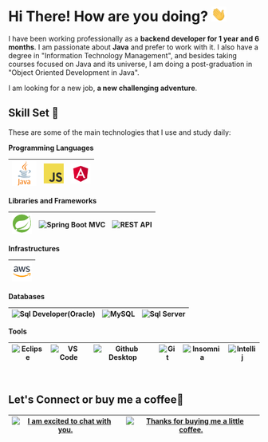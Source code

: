 
<h1>Hi There! How are you doing? <img  src="https://raw.githubusercontent.com/ABSphreak/ABSphreak/master/gifs/Hi.gif" width="30px"></h1>

I have been working professionally as a **backend developer for 1 year and 6 months**. I am passionate about **Java** and prefer to work with it. I also have a degree in "Information Technology Management", and besides taking courses focused on Java and its universe, I am doing a post-graduation in "Object Oriented Development in Java".  

I am looking for a new job, **a new challenging adventure**.

## Skill Set :muscle:

These are some of the main technologies that I use and study daily:


**Programming Languages**

<img title="Java 8,11,17" alt="Java 8,11,17" width="50px" src="https://raw.githubusercontent.com/github/explore/master/topics/java/java.png" />|<img alt="JS" title="JavaScript" width="40px" src="https://raw.githubusercontent.com/github/explore/master/topics/javascript/javascript.png">|<img alt="Angular 13" title="Angular 13" width="40px" src="https://raw.githubusercontent.com/github/explore/master/topics/angular/angular.png">
|--|--|--|

**Libraries and Frameworks**

<img alt="Spring" title="Spring" width="40px" src="https://raw.githubusercontent.com/github/explore/master/topics/spring/spring.png">|<img alt="Spring Boot MVC" title="Spring Boot MVC" width="40px" src="https://devkico.itexto.com.br/wp-content/uploads/2014/08/spring-boot-project-logo.png">|<img alt="REST API" title="REST API" width="40px" src="https://restfulapi.net/wp-content/uploads/rest.png">
|--|--|--|

**Infrastructures**

<img title="AWS" alt="AWS" width="40px" src="https://raw.githubusercontent.com/github/explore/main/topics/aws/aws.png">|
|--|

**Databases**

<img title="Sql Developer(Oracle)" alt="Sql Developer(Oracle)" width="30px" src="https://upload.wikimedia.org/wikipedia/fr/thumb/6/68/Oracle_SQL_Developer_logo.svg/640px-Oracle_SQL_Developer_logo.svg.png">|<img title="MySQL" alt="MySQL" width="40px" src="https://user-images.githubusercontent.com/11978772/40430854-46e62868-5e63-11e8-9fac-920ee4ef5237.png">|<img title="Sql Server" alt="Sql Server" width="50px" src="https://img.icons8.com/color/480/microsoft-sql-server.png"> <br>
|--|--|--|

**Tools**

<img title="Eclipse" alt="Eclipse" width="40px" src="https://encrypted-tbn0.gstatic.com/images?q=tbn:ANd9GcR5EUljSTU4Bl9jRgp5L0v7TUAlB-Ntl0EAIq_FSaofQ7tfCiVrbVW2Bs_24-UPCnRYVBE&usqp=CAU">|<img title="VS Code" alt="VS Code" width="40px" src="https://img.icons8.com/fluent/48/000000/visual-studio-code-2019.png">|<img title="Github Desktop" alt="Github Desktop" width="40px" src="https://static.techspot.com/images2/downloads/topdownload/2021/04/2021-04-07-ts3_thumbs-8ba.png">|<img title="Git" alt="Git" width="40px" src="https://i.pinimg.com/736x/01/e5/00/01e500fca29c045d432b64f285f9c229.jpg">|<img title="Insomnia" alt="Insomnia" width="40px" src="https://seeklogo.com/images/I/insomnia-logo-A35E09EB19-seeklogo.com.png">|<img title="Intellij" alt="Intellij" width="40px" src="https://upload.wikimedia.org/wikipedia/commons/thumb/9/9c/IntelliJ_IDEA_Icon.svg/2048px-IntelliJ_IDEA_Icon.svg.png">
|--|--|--|--|--|--|
<br>


## Let's Connect or buy me a coffee:handshake:

<a href="https://www.linkedin.com/in/tylergrandini/"><img title="I am excited to chat with you." alt="I am excited to chat with you." src="https://cdn2.iconfinder.com/data/icons/social-media-2285/512/1_Linkedin_unofficial_colored_svg-128.png" width="40"></a>|<a href="https://www.buymeacoffee.com/tylergrandi"><img  title="Thanks for buying me a little coffee." alt="Thanks for buying me a little coffee." src="https://user-images.githubusercontent.com/16066404/77041853-a2044100-69e0-11ea-8da6-d64822a2c72a.jpg" width="40"></a>
|--|--|
